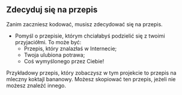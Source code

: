## Zdecyduj się na przepis

Zanim zaczniesz kodować, musisz zdecydować się na przepis.

+ Pomyśl o przepisie, którym chciałabyś podzielić się z twoimi przyjaciółmi. To może być: 
    + Przepis, który znalazłaś w Internecie;
    + Twoja ulubiona potrawa;
    + Coś wymyślonego przez Ciebie!

Przykładowy przepis, który zobaczysz w tym projekcie to przepis na mleczny koktajl bananowy. Możesz skopiować ten przepis, jeżeli nie możesz znaleźć innego.
